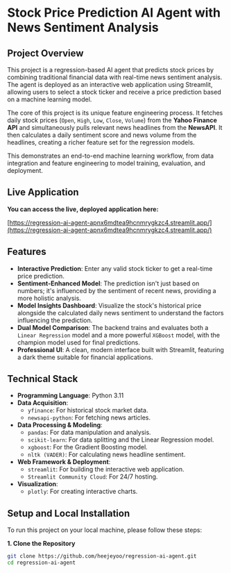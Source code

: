 # Stock Price Prediction AI Agent with News Sentiment Analysis

## Project Overview

This project is a regression-based AI agent that predicts stock prices by combining traditional financial data with real-time news sentiment analysis. The agent is deployed as an interactive web application using Streamlit, allowing users to select a stock ticker and receive a price prediction based on a machine learning model.

The core of this project is its unique feature engineering process. It fetches daily stock prices (`Open`, `High`, `Low`, `Close`, `Volume`) from the **Yahoo Finance API** and simultaneously pulls relevant news headlines from the **NewsAPI**. It then calculates a daily sentiment score and news volume from the headlines, creating a richer feature set for the regression models.

This demonstrates an end-to-end machine learning workflow, from data integration and feature engineering to model training, evaluation, and deployment.

## Live Application

**You can access the live, deployed application here:**

[https://regression-ai-agent-apnx6mdtea9hcnmrygkzc4.streamlit.app/](https://regression-ai-agent-apnx6mdtea9hcnmrygkzc4.streamlit.app/)

## Features

* **Interactive Prediction**: Enter any valid stock ticker to get a real-time price prediction.
* **Sentiment-Enhanced Model**: The prediction isn't just based on numbers; it's influenced by the sentiment of recent news, providing a more holistic analysis.
* **Model Insights Dashboard**: Visualize the stock's historical price alongside the calculated daily news sentiment to understand the factors influencing the prediction.
* **Dual Model Comparison**: The backend trains and evaluates both a `Linear Regression` model and a more powerful `XGBoost` model, with the champion model used for final predictions.
* **Professional UI**: A clean, modern interface built with Streamlit, featuring a dark theme suitable for financial applications.

## Technical Stack

* **Programming Language**: Python 3.11
* **Data Acquisition**:
    * `yfinance`: For historical stock market data.
    * `newsapi-python`: For fetching news articles.
* **Data Processing & Modeling**:
    * `pandas`: For data manipulation and analysis.
    * `scikit-learn`: For data splitting and the Linear Regression model.
    * `xgboost`: For the Gradient Boosting model.
    * `nltk (VADER)`: For calculating news headline sentiment.
* **Web Framework & Deployment**:
    * `streamlit`: For building the interactive web application.
    * `Streamlit Community Cloud`: For 24/7 hosting.
* **Visualization**:
    * `plotly`: For creating interactive charts.

## Setup and Local Installation

To run this project on your local machine, please follow these steps:

**1. Clone the Repository**
```bash
git clone https://github.com/heejeyoo/regression-ai-agent.git
cd regression-ai-agent

